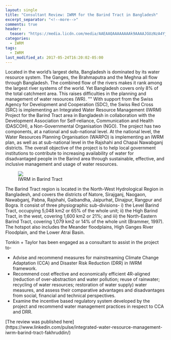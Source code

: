 ```yaml
---
layout: single
title: "Consultant Review: IWRM for the Barind Tract in Bangladesh"
excerpt_separator: "<!--more-->"
comments: true
header:
  teaser: "https://media.licdn.com/media/AAEAAQAAAAAAAAk9AAAAJGUzNzA4YjA2LWNhZGYtNDAxZS1iZmI2LTJkODZjNDZkMWU1YQ.jpg"
categories:
  - IWRM
tags:
  - IWRM
last_modified_at: 2017-05-24T16:20:02-05:00
---
```

Located in the world’s largest delta, Bangladesh is dominated by its water resource system. The Ganges, the Brahmaputra and the Meghna all flow through Bangladesh. The combined flow of the rivers makes it rank among the largest river systems of the world. Yet Bangladesh covers only 8% of the total catchment area. This raises difficulties in the planning and management of water resources (WR).
"<!--more-->"
With support from the Swiss Agency for Development and Cooperation (SDC), the Swiss Red Cross (SRC) is implementing an Integrated Water Resource Management (IWRM) Project for the Barind Tract area in Bangladesh in collaboration with the Development Association for Self-reliance, Communication and Health (DASCOH), a Non-Governmental Organisation (NGO). The project has two components, at a national and sub-national level. At the national level, the Water Resources Planning Organisation (WARPO) is implementing an IWRM plan, as well as at sub-national level in the Rajshahi and Chapai Nawabganj districts. The overall objective of the project is to help local government institutions to contribute to increasing availability of water for disadvantaged people in the Barind area through sustainable, effective, and inclusive management and usage of water resources.
<figure>
	<a href="https://media.licdn.com/media/AAEAAQAAAAAAAAk9AAAAJGUzNzA4YjA2LWNhZGYtNDAxZS1iZmI2LTJkODZjNDZkMWU1YQ.jpg"><img src="https://media.licdn.com/media/AAEAAQAAAAAAAAk9AAAAJGUzNzA4YjA2LWNhZGYtNDAxZS1iZmI2LTJkODZjNDZkMWU1YQ.jpg"></a>
	<figcaption>IWRM in Barind Tract</figcaption>
</figure>
The Barind Tract region is located in the North-West Hydrological Region in Bangladesh, and covers the districts of Natore, Sirajganj, Naogaon, Nawabganj, Pabna, Rajshahi, Gaibandha, Jaipurhat, Dinajpur, Rangpur and Bogra. It consist of three physiographic sub-divisions- i) the Level Barind Tract, occupying 5,048 km2 or 65% of the whole unit; ii) the High Barind Tract, in the west, covering 1,600 km2 or 21%; and iii) the North-Eastern Barind Tract, covering 1,079 km2 or 14% of the whole unit (Brammer, 1997). The hotspot also includes the Meander floodplains, High Ganges River Floodplain, and the Lower Atrai Basin.

Tonkin + Taylor has been engaged as a consultant to assist in the project to-
<ul>
	<li> Advise and recommend measures for mainstreaming Climate Change Adaptation (CCA) and Disaster Risk Reduction (DRR) in IWRM framework.</li>
	<li> Recommend cost effective and economically efficient 4R-aligned (reduction of over-abstraction and water pollution; reuse of rainwater; recycling of water resources; restoration of water supply) water measures, and assess their comparative advantages and disadvantages from social, financial and technical perspectives.</li>
	<li>Examine the incentive based regulatory system developed by the project and recommend water management practices in respect to CCA and DRR.</li>
</ul>	
[The review was published here](https://www.linkedin.com/pulse/integrated-water-resource-management-iwrm-barind-tract-fakhruddin/)